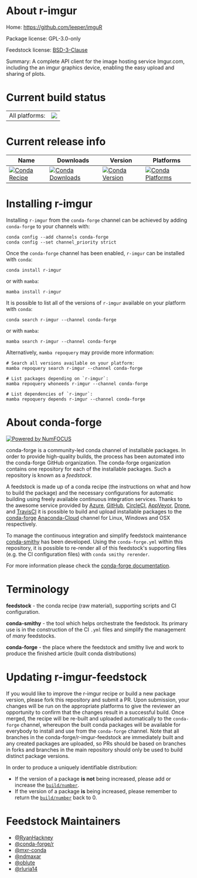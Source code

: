 About r-imgur
=============

Home: https://github.com/leeper/imguR

Package license: GPL-3.0-only

Feedstock license: [BSD-3-Clause](https://github.com/conda-forge/r-imgur-feedstock/blob/main/LICENSE.txt)

Summary: A complete API client for the image hosting service Imgur.com, including the an imgur graphics device, enabling the easy upload and sharing of plots.

Current build status
====================


<table><tr><td>All platforms:</td>
    <td>
      <a href="https://dev.azure.com/conda-forge/feedstock-builds/_build/latest?definitionId=10750&branchName=main">
        <img src="https://dev.azure.com/conda-forge/feedstock-builds/_apis/build/status/r-imgur-feedstock?branchName=main">
      </a>
    </td>
  </tr>
</table>

Current release info
====================

| Name | Downloads | Version | Platforms |
| --- | --- | --- | --- |
| [![Conda Recipe](https://img.shields.io/badge/recipe-r--imgur-green.svg)](https://anaconda.org/conda-forge/r-imgur) | [![Conda Downloads](https://img.shields.io/conda/dn/conda-forge/r-imgur.svg)](https://anaconda.org/conda-forge/r-imgur) | [![Conda Version](https://img.shields.io/conda/vn/conda-forge/r-imgur.svg)](https://anaconda.org/conda-forge/r-imgur) | [![Conda Platforms](https://img.shields.io/conda/pn/conda-forge/r-imgur.svg)](https://anaconda.org/conda-forge/r-imgur) |

Installing r-imgur
==================

Installing `r-imgur` from the `conda-forge` channel can be achieved by adding `conda-forge` to your channels with:

```
conda config --add channels conda-forge
conda config --set channel_priority strict
```

Once the `conda-forge` channel has been enabled, `r-imgur` can be installed with `conda`:

```
conda install r-imgur
```

or with `mamba`:

```
mamba install r-imgur
```

It is possible to list all of the versions of `r-imgur` available on your platform with `conda`:

```
conda search r-imgur --channel conda-forge
```

or with `mamba`:

```
mamba search r-imgur --channel conda-forge
```

Alternatively, `mamba repoquery` may provide more information:

```
# Search all versions available on your platform:
mamba repoquery search r-imgur --channel conda-forge

# List packages depending on `r-imgur`:
mamba repoquery whoneeds r-imgur --channel conda-forge

# List dependencies of `r-imgur`:
mamba repoquery depends r-imgur --channel conda-forge
```


About conda-forge
=================

[![Powered by
NumFOCUS](https://img.shields.io/badge/powered%20by-NumFOCUS-orange.svg?style=flat&colorA=E1523D&colorB=007D8A)](https://numfocus.org)

conda-forge is a community-led conda channel of installable packages.
In order to provide high-quality builds, the process has been automated into the
conda-forge GitHub organization. The conda-forge organization contains one repository
for each of the installable packages. Such a repository is known as a *feedstock*.

A feedstock is made up of a conda recipe (the instructions on what and how to build
the package) and the necessary configurations for automatic building using freely
available continuous integration services. Thanks to the awesome service provided by
[Azure](https://azure.microsoft.com/en-us/services/devops/), [GitHub](https://github.com/),
[CircleCI](https://circleci.com/), [AppVeyor](https://www.appveyor.com/),
[Drone](https://cloud.drone.io/welcome), and [TravisCI](https://travis-ci.com/)
it is possible to build and upload installable packages to the
[conda-forge](https://anaconda.org/conda-forge) [Anaconda-Cloud](https://anaconda.org/)
channel for Linux, Windows and OSX respectively.

To manage the continuous integration and simplify feedstock maintenance
[conda-smithy](https://github.com/conda-forge/conda-smithy) has been developed.
Using the ``conda-forge.yml`` within this repository, it is possible to re-render all of
this feedstock's supporting files (e.g. the CI configuration files) with ``conda smithy rerender``.

For more information please check the [conda-forge documentation](https://conda-forge.org/docs/).

Terminology
===========

**feedstock** - the conda recipe (raw material), supporting scripts and CI configuration.

**conda-smithy** - the tool which helps orchestrate the feedstock.
                   Its primary use is in the construction of the CI ``.yml`` files
                   and simplify the management of *many* feedstocks.

**conda-forge** - the place where the feedstock and smithy live and work to
                  produce the finished article (built conda distributions)


Updating r-imgur-feedstock
==========================

If you would like to improve the r-imgur recipe or build a new
package version, please fork this repository and submit a PR. Upon submission,
your changes will be run on the appropriate platforms to give the reviewer an
opportunity to confirm that the changes result in a successful build. Once
merged, the recipe will be re-built and uploaded automatically to the
`conda-forge` channel, whereupon the built conda packages will be available for
everybody to install and use from the `conda-forge` channel.
Note that all branches in the conda-forge/r-imgur-feedstock are
immediately built and any created packages are uploaded, so PRs should be based
on branches in forks and branches in the main repository should only be used to
build distinct package versions.

In order to produce a uniquely identifiable distribution:
 * If the version of a package **is not** being increased, please add or increase
   the [``build/number``](https://docs.conda.io/projects/conda-build/en/latest/resources/define-metadata.html#build-number-and-string).
 * If the version of a package **is** being increased, please remember to return
   the [``build/number``](https://docs.conda.io/projects/conda-build/en/latest/resources/define-metadata.html#build-number-and-string)
   back to 0.

Feedstock Maintainers
=====================

* [@RyanHackney](https://github.com/RyanHackney/)
* [@conda-forge/r](https://github.com/conda-forge/r/)
* [@mxr-conda](https://github.com/mxr-conda/)
* [@ndmaxar](https://github.com/ndmaxar/)
* [@oblute](https://github.com/oblute/)
* [@rluria14](https://github.com/rluria14/)

